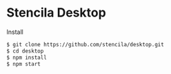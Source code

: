 # Stencila Desktop

Install

```bash
$ git clone https://github.com/stencila/desktop.git
$ cd desktop
$ npm install
$ npm start
```
